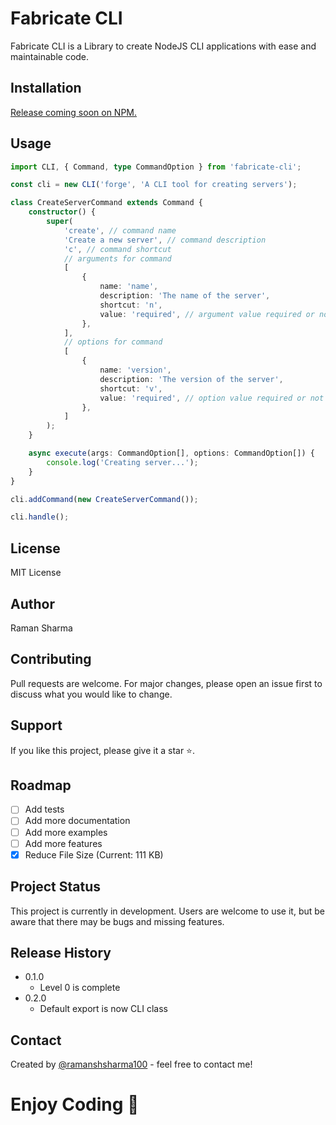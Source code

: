 # Fabricate CLI

Fabricate CLI is a Library to create NodeJS CLI applications with ease and
maintainable code.

## Installation

[Release coming soon on NPM.](https://www.npmjs.com/package/fabricate-cli)

## Usage

```typescript
import CLI, { Command, type CommandOption } from 'fabricate-cli';

const cli = new CLI('forge', 'A CLI tool for creating servers');

class CreateServerCommand extends Command {
	constructor() {
		super(
			'create', // command name
			'Create a new server', // command description
			'c', // command shortcut
			// arguments for command
			[
				{
					name: 'name',
					description: 'The name of the server',
					shortcut: 'n',
					value: 'required', // argument value required or not
				},
			],
			// options for command
			[
				{
					name: 'version',
					description: 'The version of the server',
					shortcut: 'v',
					value: 'required', // option value required or not
				},
			]
		);
	}

	async execute(args: CommandOption[], options: CommandOption[]) {
		console.log('Creating server...');
	}
}

cli.addCommand(new CreateServerCommand());

cli.handle();
```

## License

MIT License

## Author

Raman Sharma

## Contributing

Pull requests are welcome. For major changes, please open an issue first to
discuss what you would like to change.

## Support

If you like this project, please give it a star ⭐️.

## Roadmap

- [ ] Add tests
- [ ] Add more documentation
- [ ] Add more examples
- [ ] Add more features
- [x] Reduce File Size (Current: 111 KB)

## Project Status

This project is currently in development. Users are welcome to use it, but be
aware that there may be bugs and missing features.

## Release History

- 0.1.0
  - Level 0 is complete
- 0.2.0
  - Default export is now CLI class

## Contact

Created by [@ramanshsharma100](https://www.ramanshsharma.dev/) - feel free to
contact me!

# Enjoy Coding 🚀
